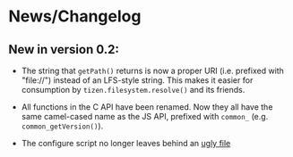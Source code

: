 News/Changelog
==============

New in version 0.2:
-------------------

  * The string that `getPath()` returns is now a proper URI (i.e. prefixed
    with "file://") instead of an LFS-style string. This makes it easier for
    consumption by `tizen.filesystem.resolve()` and its friends.

  * All functions in the C API have been renamed. Now they all have the same
    camel-cased name as the JS API, prefixed with `common_` (e.g.
    `common_getVersion()`).

  * The configure script no longer leaves behind an [ugly file][1]

[1]: issues/1
